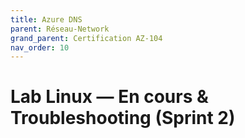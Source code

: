 ```yaml
---
title: Azure DNS
parent: Réseau-Network
grand_parent: Certification AZ-104
nav_order: 10
---
```


# Lab Linux — En cours & Troubleshooting (Sprint 2)
